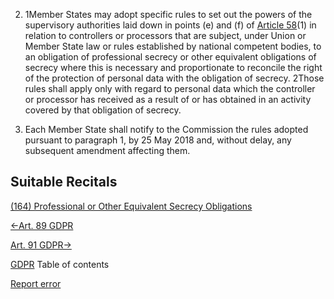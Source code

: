 


2. 1Member States may adopt specific rules to set out the powers of the supervisory authorities laid down in points (e) and (f) of [Article 58](https://gdpr-info.eu/art-58-gdpr/)(1) in relation to controllers or processors that are subject, under Union or Member State law or rules established by national competent bodies, to an obligation of professional secrecy or other equivalent obligations of secrecy where this is necessary and proportionate to reconcile the right of the protection of personal data with the obligation of secrecy. 2Those rules shall apply only with regard to personal data which the controller or processor has received as a result of or has obtained in an activity covered by that obligation of secrecy.

4. Each Member State shall notify to the Commission the rules adopted pursuant to paragraph 1, by 25 May 2018 and, without delay, any subsequent amendment affecting them.




## Suitable Recitals



[(164) Professional or Other Equivalent Secrecy Obligations](https://gdpr-info.eu/recitals/no-164/)




[←Art. 89 GDPR](https://gdpr-info.eu/art-89-gdpr/ "Art. 89 GDPR - Safeguards and derogations relating to processing for archiving purposes in the public interest, scientific or historical research purposes or statistical purposes")


[Art. 91 GDPR→](https://gdpr-info.eu/art-91-gdpr/ "Art. 91 GDPR - Existing data protection rules of churches and religious associations")



[GDPR](https://gdpr-info.eu)
Table of contents


[Report error](https://gdpr-info.eu/gf/?TB_iframe=true&height=306 "Your message")

